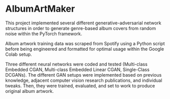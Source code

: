 # AlbumArtMaker
This project implemented several different generative-adversarial network structures in order to generate genre-based album covers from random noise within the PyTorch framework.

Album artwork training data was scraped from Spotify using a Python script before being engineered and formatted for optimal usage within the Google Colab setup. 

Three different neural networks were coded and tested (Multi-class Embedded CGAN, Multi-class Embedded Linear CGAN, Single-Class DCGANs). The different GAN setups were implemented based on previous knowledge, adjacent computer vision research publications, and individual tweaks. Then, they were trained, evaluated, and set to work to produce original album artwork.
